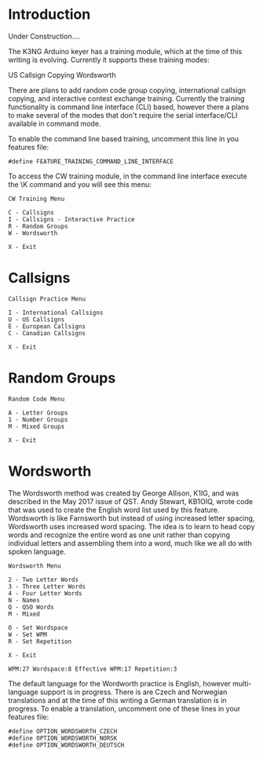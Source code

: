 # Introduction

Under Construction....

The K3NG Arduino keyer has a training module, which at the time of this writing is evolving.  Currently it supports these training modes:

US Callsign Copying
Wordsworth

There are plans to add random code group copying, international callsign copying, and interactive contest exchange training.  Currently the training functionality is command line interface (CLI) based, however there a plans to make several of the modes that don't require the serial interface/CLI available in command mode.

To enable the command line based training, uncomment this line in you features file:

    #define FEATURE_TRAINING_COMMAND_LINE_INTERFACE

To access the CW training module, in the command line interface execute the \K command and you will see this menu:

    CW Training Menu

    C - Callsigns
    I - Callsigns - Interactive Practice
    R - Random Groups
    W - Wordsworth

    X - Exit

# Callsigns

    Callsign Practice Menu

    I - International Callsigns
    U - US Callsigns
    E - European Callsigns
    C - Canadian Callsigns

    X - Exit

# Random Groups

    Random Code Menu

    A - Letter Groups
    1 - Number Groups
    M - Mixed Groups

    X - Exit

# Wordsworth

The Wordsworth method was created by George Allison, K1IG, and was described in the May 2017 issue of QST.  Andy Stewart, KB1OIQ, wrote code that was used to create the English word list used by this feature.  Wordsworth is like Farnsworth but instead of using increased letter spacing, Wordsworth uses increased word spacing.  The idea is to learn to head copy words and recognize the entire word as one unit rather than copying individual letters and assembling them into a word, much like we all do with spoken language.

    Wordsworth Menu

    2 - Two Letter Words
    3 - Three Letter Words
    4 - Four Letter Words
    N - Names
    Q - QSO Words
    M - Mixed

    O - Set Wordspace
    W - Set WPM
    R - Set Repetition

    X - Exit

    WPM:27 Wordspace:8 Effective WPM:17 Repetition:3


The default language for the Wordworth practice is English, however multi-language support is in progress.  There is are Czech and Norwegian translations and at the time of this writing a German translation is in progress.  To enable a translation, uncomment one of these lines in your features file:

    #define OPTION_WORDSWORTH_CZECH
    #define OPTION_WORDSWORTH_NORSK
    #define OPTION_WORDSWORTH_DEUTSCH
